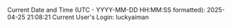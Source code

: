 Current Date and Time (UTC - YYYY-MM-DD HH:MM:SS formatted): 2025-04-25 21:08:21
Current User's Login: luckyaiman
